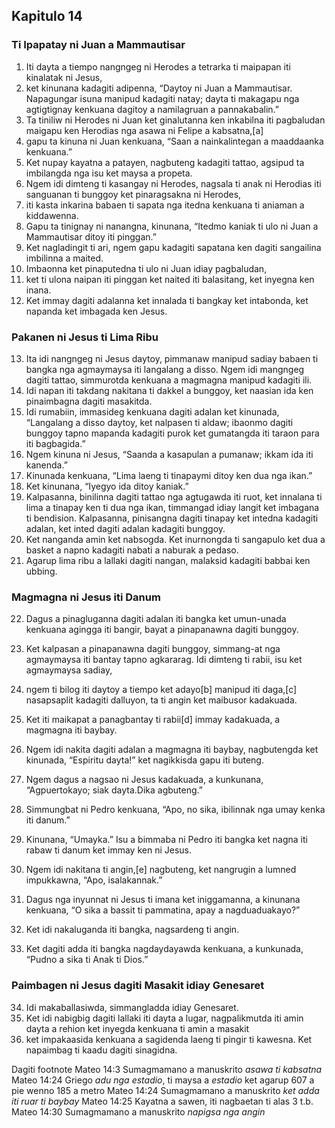 Kapitulo 14
-----------

### Ti Ipapatay ni Juan a Mammautisar

1. Iti dayta a tiempo nangngeg ni Herodes a tetrarka ti maipapan iti kinalatak ni Jesus,
2. ket kinunana kadagiti adipenna, “Daytoy ni Juan a Mammautisar. Napagungar isuna manipud kadagiti natay; dayta ti makagapu nga agtigtignay kenkuana dagitoy a namilagruan a pannakabalin.”
3. Ta tiniliw ni Herodes ni Juan ket ginalutanna ken inkabilna iti pagbaludan maigapu ken Herodias nga asawa ni Felipe a kabsatna,[a]
4. gapu ta kinuna ni Juan kenkuana, “Saan a nainkalintegan a maaddaanka kenkuana.”
5. Ket nupay kayatna a patayen, nagbuteng kadagiti tattao, agsipud ta imbilangda nga isu ket maysa a propeta.
6. Ngem idi dimteng ti kasangay ni Herodes, nagsala ti anak ni Herodias iti sanguanan ti bunggoy ket pinaragsakna ni Herodes,
7. iti kasta inkarina babaen ti sapata nga itedna kenkuana ti aniaman a kiddawenna.
8. Gapu ta tinignay ni nanangna, kinunana, “Itedmo kaniak ti ulo ni Juan a Mammautisar ditoy iti pinggan.”
9. Ket nagladingit ti ari, ngem gapu kadagiti sapatana ken dagiti sangailina imbilinna a maited.
10. Imbaonna ket pinaputedna ti ulo ni Juan idiay pagbaludan,
11. ket ti ulona naipan iti pinggan ket naited iti balasitang, ket inyegna ken inana.
12. Ket immay dagiti adalanna ket innalada ti bangkay ket intabonda, ket napanda ket imbagada ken Jesus.

### Pakanen ni Jesus ti Lima Ribu

13. Ita idi nangngeg ni Jesus daytoy, pimmanaw manipud sadiay babaen ti bangka nga agmaymaysa iti langalang a disso. Ngem idi mangngeg dagiti tattao, simmurotda kenkuana a magmagna manipud kadagiti ili.
14. Idi napan iti takdang nakitana ti dakkel a bunggoy, ket naasian ida ken pinaimbagna dagiti masakitda.
15. Idi rumabiin, immasideg kenkuana dagiti adalan ket kinunada, “Langalang a disso daytoy, ket nalpasen ti aldaw; ibaonmo dagiti bunggoy tapno mapanda kadagiti purok ket gumatangda iti taraon para iti bagbagida.”
16. Ngem kinuna ni Jesus, “Saanda a kasapulan a pumanaw; ikkam ida iti kanenda.”
17. Kinunada kenkuana, “Lima laeng ti tinapaymi ditoy ken dua nga ikan.”
18. Ket kinunana, “Iyegyo ida ditoy kaniak.”
19. Kalpasanna, binilinna dagiti tattao nga agtugawda iti ruot, ket innalana ti lima a tinapay ken ti dua nga ikan, timmangad idiay langit ket imbagana ti bendision. Kalpasanna, pinisangna dagiti tinapay ket intedna kadagiti adalan, ket inted dagiti adalan kadagiti bunggoy.
20. Ket nanganda amin ket nabsogda. Ket inurnongda ti sangapulo ket dua a basket a napno kadagiti nabati a naburak a pedaso.
21. Agarup lima ribu a lallaki dagiti nangan, malaksid kadagiti babbai ken ubbing.

### Magmagna ni Jesus iti Danum

22. Dagus a pinagluganna dagiti adalan iti bangka ket umun-unada kenkuana agingga iti bangir, bayat a pinapanawna dagiti bunggoy.
23. Ket kalpasan a pinapanawna dagiti bunggoy, simmang-at nga agmaymaysa iti bantay tapno agkararag. Idi dimteng ti rabii, isu ket agmaymaysa sadiay,
24. ngem ti bilog iti daytoy a tiempo ket adayo[b] manipud iti daga,[c] nasapsaplit kadagiti dalluyon, ta ti angin ket maibusor kadakuada.
25. Ket iti maikapat a panagbantay ti rabii[d] immay kadakuada, a magmagna iti baybay.
26. Ngem idi nakita dagiti adalan a magmagna iti baybay, nagbutengda ket kinunada, “Espiritu dayta!” ket nagikkisda gapu iti buteng.
27. Ngem dagus a nagsao ni Jesus kadakuada, a kunkunana, “Agpuertokayo; siak dayta.Dika agbuteng.”

28. Simmungbat ni Pedro kenkuana, “Apo, no sika, ibilinnak nga umay kenka iti danum.”
29. Kinunana, “Umayka.” Isu a bimmaba ni Pedro iti bangka ket nagna iti rabaw ti danum ket immay ken ni Jesus.
30. Ngem idi nakitana ti angin,[e] nagbuteng, ket nangrugin a lumned impukkawna, “Apo, isalakannak.”
31. Dagus nga inyunnat ni Jesus ti imana ket iniggamanna, a kinunana kenkuana, “O sika a bassit ti pammatina, apay a nagduaduakayo?”
32. Ket idi nakaluganda iti bangka, nagsardeng ti angin.
33. Ket dagiti adda iti bangka nagdaydayawda kenkuana, a kunkunada, “Pudno a sika ti Anak ti Dios.”

### Paimbagen ni Jesus dagiti Masakit idiay Genesaret

34. Idi makaballasiwda, simmangladda idiay Genesaret.
35. Ket idi nabigbig dagiti lallaki iti dayta a lugar, nagpalikmutda iti amin dayta a rehion ket inyegda kenkuana ti amin a masakit
36. ket impakaasida kenkuana a sagidenda laeng ti pingir ti kawesna. Ket napaimbag ti kaadu dagiti sinagidna.

Dagiti footnote
Mateo 14:3 Sumagmamano a manuskrito *asawa ti kabsatna*
Mateo 14:24 Griego *adu nga estadio*, ti maysa a *estadio* ket agarup 607 a pie wenno 185 a metro
Mateo 14:24 Sumagmamano a manuskrito *ket adda iti ruar ti baybay*
Mateo 14:25 Kayatna a sawen, iti nagbaetan ti alas 3 t.b.
Mateo 14:30 Sumagmamano a manuskrito *napigsa nga angin*
